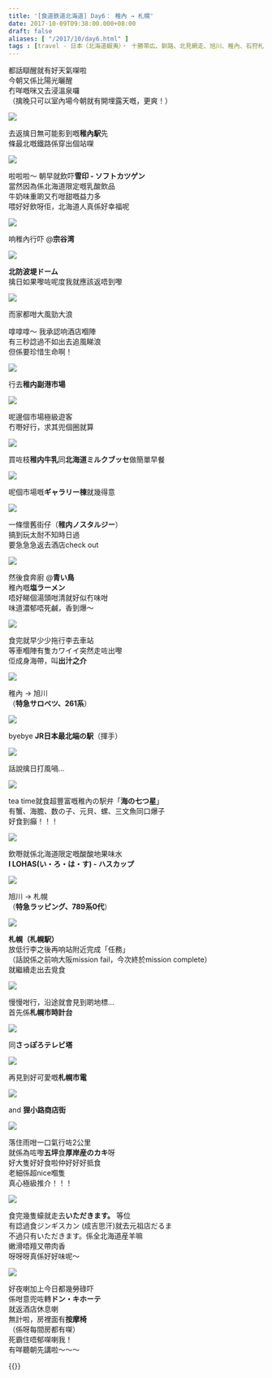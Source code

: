 ```yaml
---
title: '[食道鉄道北海道] Day6： 稚內 → 札幌'
date: 2017-10-09T09:38:00.000+08:00
draft: false
aliases: [ "/2017/10/day6.html" ]
tags : [travel - 日本（北海道蝦夷）・ 十勝帯広、釧路、北見網走、旭川、稚內、石狩札幌、後志小樽]
---
```


都話瞓醒就有好天氣㗎啦  
今朝又係比陽光曬醒  
冇咩嘅咪又去浸溫泉囉  
（擒晚只可以室內場今朝就有開埋露天嘅，更爽！）  

[![](https://c1.staticflickr.com/5/4497/37379701432_89fc77dc95_z.jpg)](https://c1.staticflickr.com/5/4497/37379701432_89fc77dc95_z.jpg)

去返擒日無可能影到嘅**稚內駅**先  
條最北嘅鐵路係穿出個站㗎  

[![](https://c1.staticflickr.com/5/4382/37411208991_fe29153bc7_z.jpg)](https://c1.staticflickr.com/5/4382/37411208991_fe29153bc7_z.jpg)

啦啦啦～ 朝早就飲吓**雪印 - ソフトカツゲン**  
當然因為係北海道限定嘅乳酸飲品  
牛奶味重啲又冇咁甜嘅益力多  
喂好好飲呀佢，北海道人真係好幸福呢  

[![](https://c1.staticflickr.com/5/4453/36701714324_7cd6c4cf7c_z.jpg)](https://c1.staticflickr.com/5/4453/36701714324_7cd6c4cf7c_z.jpg)

响稚內行吓 @**宗谷湾**  

[![](https://c1.staticflickr.com/5/4369/37373778756_80bb6fa4d8_z.jpg)](https://c1.staticflickr.com/5/4369/37373778756_80bb6fa4d8_z.jpg)

**北防波堤ドーム**  
擒日如果嚟咗呢度我就應該返唔到嚟  

[![](https://c1.staticflickr.com/5/4355/36711292364_1c2eab8009_z.jpg)](https://c1.staticflickr.com/5/4355/36711292364_1c2eab8009_z.jpg)

而家都咁大風勁大浪  
  
嗱嗱嗱～ 我承認响酒店嗰陣  
有三秒諗過不如出去追風睇浪  
但係要珍惜生命啊！  

[![](https://c1.staticflickr.com/5/4449/36750941813_f4996ea2a2_z.jpg)](https://c1.staticflickr.com/5/4449/36750941813_f4996ea2a2_z.jpg)

行去**稚内副港市場**  

[![](https://c1.staticflickr.com/5/4456/37164321750_90e88c1b22_z.jpg)](https://c1.staticflickr.com/5/4456/37164321750_90e88c1b22_z.jpg)

呢邊個市場極級遊客  
冇嘢好行，求其兜個圈就算  

[![](https://c1.staticflickr.com/5/4496/36750941513_c267329241_z.jpg)](https://c1.staticflickr.com/5/4496/36750941513_c267329241_z.jpg)

買咗枝**稚内牛乳**同**北海道ミルクブッセ**做簡單早餐  

[![](https://c1.staticflickr.com/5/4413/23569646088_195ec07bfb_z.jpg)](https://c1.staticflickr.com/5/4413/23569646088_195ec07bfb_z.jpg)

呢個市場嘅**ギャラリー棟**就幾得意  

[![](https://c1.staticflickr.com/5/4431/36712193274_99446dd3ff_z.jpg)](https://c1.staticflickr.com/5/4431/36712193274_99446dd3ff_z.jpg)

一條懷舊街仔（**稚内ノスタルジー**）  
搞到玩太耐不知時日過  
要急急急返去酒店check out  

[![](https://c1.staticflickr.com/5/4427/37374729206_20f406d759_z.jpg)](https://c1.staticflickr.com/5/4427/37374729206_20f406d759_z.jpg)

然後食奔廚 @**青い鳥**  
稚內嘅**塩ラーメン**  
唔好睇個湯頭咁清就好似冇味咁  
味道濃郁唔死鹹，香到爆～  

[![](https://c1.staticflickr.com/5/4490/37374814316_94ee0704aa_z.jpg)](https://c1.staticflickr.com/5/4490/37374814316_94ee0704aa_z.jpg)

食完就早少少拖行李去車站  
等車嗰陣有隻カワイイ突然走咗出嚟  
佢成身海帶，叫**出汁之介**   

[![](https://c1.staticflickr.com/5/4507/36751479253_a9288c6060_z.jpg)](https://c1.staticflickr.com/5/4507/36751479253_a9288c6060_z.jpg)

稚內 → 旭川  
（**特急サロベツ、261系**）  

[![](https://c1.staticflickr.com/5/4365/37391184462_489bb82830_z.jpg)](https://c1.staticflickr.com/5/4365/37391184462_489bb82830_z.jpg)

byebye **JR日本最北端の駅**（揮手）  

[![](https://c1.staticflickr.com/5/4422/36751672203_9aba1148a4_z.jpg)](https://c1.staticflickr.com/5/4422/36751672203_9aba1148a4_z.jpg)

話說擒日打風喎...  

[![](https://c1.staticflickr.com/5/4470/37422305381_4ca2af9467_z.jpg)](https://c1.staticflickr.com/5/4470/37422305381_4ca2af9467_z.jpg)

tea time就食超豐富嘅稚內の駅弁「**海の七つ星**」  
有蟹、海膽、数の子、元貝、螺、三文魚同口爆子  
好食到癲！！！  

[![](https://c1.staticflickr.com/5/4472/36751914343_dc084a6e72_z.jpg)](https://c1.staticflickr.com/5/4472/36751914343_dc084a6e72_z.jpg)

飲嘢就係北海道限定嘅酸酸地果味水  
**I LOHAS(い・ろ・は・す) - ハスカップ**  

[![](https://c1.staticflickr.com/5/4382/37391560802_45283a245a_z.jpg)](https://c1.staticflickr.com/5/4382/37391560802_45283a245a_z.jpg)

旭川 → 札幌  
（**特急ラッピング、789系0代**）  

[![](https://c1.staticflickr.com/5/4383/37391623552_23ed9f2b31_z.jpg)](https://c1.staticflickr.com/5/4383/37391623552_23ed9f2b31_z.jpg)

**札幌（札幌駅）**  
放低行李之後再响站附近完成「任務」  
（話說係之前响大阪mission fail，今次終於mission complete）  
就繼續走出去覓食  

[![](https://c1.staticflickr.com/5/4473/36713034214_84aed87b9d_z.jpg)](https://c1.staticflickr.com/5/4473/36713034214_84aed87b9d_z.jpg)

慢慢咁行，沿途就會見到啲地標...   
首先係**札幌市時計台**  

[![](https://c1.staticflickr.com/5/4363/36752167553_00e728d44e_z.jpg)](https://c1.staticflickr.com/5/4363/36752167553_00e728d44e_z.jpg)

同**さっぽろテレビ塔**  

[![](https://c1.staticflickr.com/5/4352/36752215813_8491ac04fa_z.jpg)](https://c1.staticflickr.com/5/4352/36752215813_8491ac04fa_z.jpg)

再見到好可愛嘅**札幌市電**  

[![](https://c1.staticflickr.com/5/4429/37391819982_7c8d260d1a_z.jpg)](https://c1.staticflickr.com/5/4429/37391819982_7c8d260d1a_z.jpg)

and **狸小路商店街**  

[![](https://c1.staticflickr.com/5/4498/37422793151_c8d27e4da0_z.jpg)](https://c1.staticflickr.com/5/4498/37422793151_c8d27e4da0_z.jpg)

落住雨咁一口氣行咗2公里  
就係為咗嚟**五坪**食**厚岸産のカキ**呀  
好大隻好好食啦仲好好好抵食  
老細係超nice嗰隻  
真心極級推介！！！  

[![](https://c1.staticflickr.com/5/4366/23570809688_b39be2060f_z.jpg)](https://c1.staticflickr.com/5/4366/23570809688_b39be2060f_z.jpg)

食完幾隻蠔就走去**いただきます。** 等位  
有諗過食ジンギスカン (成吉思汗)就去元祖店だるま  
不過只有いただきます。係全北海道産羊嘛  
嫩滑唔羶又帶肉香  
呀呀呀真係好好味呢～  

[![](https://c1.staticflickr.com/5/4452/36752547733_2ca0fc3153_z.jpg)](https://c1.staticflickr.com/5/4452/36752547733_2ca0fc3153_z.jpg)

好夜喇加上今日都幾勞碌吓  
係咁意兜咗轉**ドン・キホーテ**  
就返酒店休息喇  
無計啦，房裡面有**按摩椅**  
（係呀每間房都有㗎）  
死霸住唔郁㗎喇我！  
有咩聽朝先講啦～～～  
  
  
{{<hokkaido>}}
